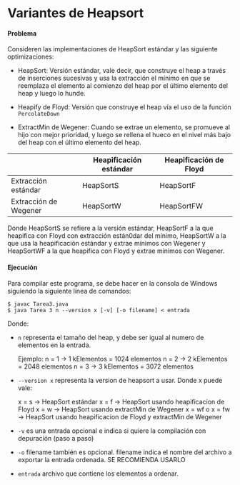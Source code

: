 # Variantes de Heapsort

#### Problema

Consideren las implementaciones de HeapSort estándar y las siguiente optimizaciones:

- HeapSort: Versión estándar, vale decir, que construye el heap a través de inserciones sucesivas y usa la extracción el mínimo en que se reemplaza el elemento al comienzo del heap por el último elemento del heap y luego lo hunde.

- Heapify de Floyd: Versión que construye el heap vía el uso de la función `PercolateDown`

- ExtractMin de Wegener: Cuando se extrae un elemento, se promueve al hijo con mejor prioridad, y luego se rellena el hueco en el nivel más bajo del heap con el último elemento del heap.

|   | Heapificación estándar | Heapificación de Floyd |
|---|---|---|
| Extracción estándar | HeapSortS | HeapSortF |
| Extracción de Wegener | HeapSortW | HeapSortFW |

Donde HeapSortS se refiere a la versión estándar, HeapSortF a la que heapifica con Floyd con extracción están0dar del mínimo, HeapSortW a la que usa la heapificación estándar y extrae mínimos con Wegener y HeapSortWF a la que heapifica con Floyd y extrae mínimos con Wegener.

#### Ejecución

Para compilar este programa, se debe hacer en la consola de Windows siguiendo la siguiente línea de comandos:

```
$ javac Tarea3.java
$ java Tarea 3 n --version x [-v] [-o filename] < entrada
```

Donde:

- `n` representa el tamaño del heap, y debe ser igual al numero de elementos en la entrada. 

  Ejemplo:
    n = 1 -> 1 kElementos = 1024 elementos
    n = 2 -> 2 kElementos = 2048 elementos
    n = 3 -> 3 kElementos = 3072 elementos
	
- `--version x` representa la version de heapsort a usar. Donde x puede vale:

    x = s -> HeapSort estándar 
    x = f -> HeapSort usando heapificacion de Floyd
    x = w -> HeapSort usando extractMin de Wegener
    x = wf o x = fw -> HeapSort usando heapificacion de Floyd y extractMin de Wegener
   
- `-v` es una entrada opcional e indica si quiere la compilación con depuración (paso a paso)

- `-o` filename también es opcional. filename indica el nombre del archivo a exportar la entrada ordenada. SE RECOMIENDA USARLO

- `entrada` archivo que contiene los elementos a ordenar. 




